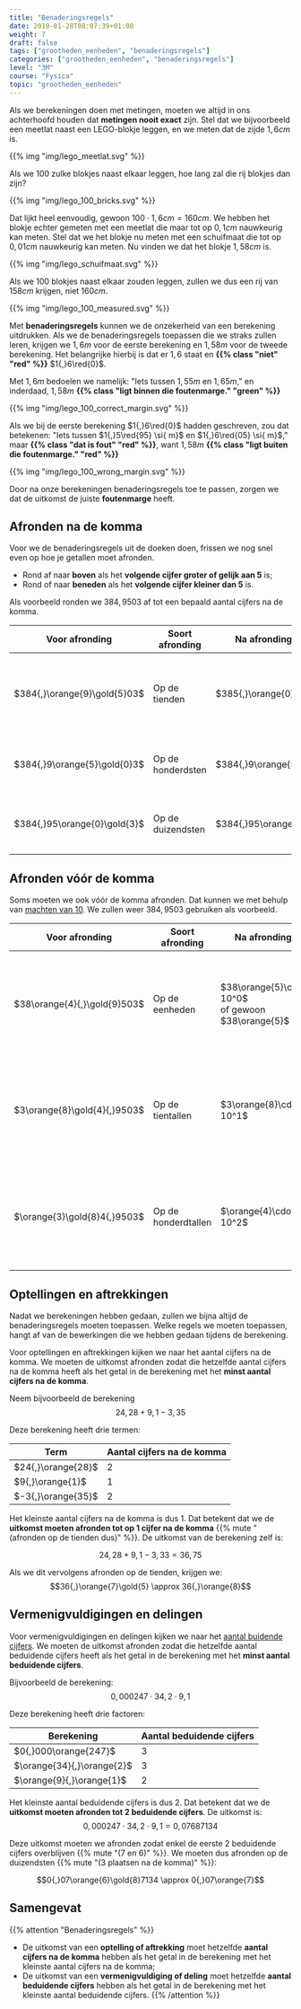 ```yaml
---
title: "Benaderingsregels"
date: 2019-01-28T08:07:39+01:00
weight: 7
draft: false
tags: ["grootheden_eenheden", "benaderingsregels"]
categories: ["grootheden_eenheden", "benaderingsregels"]
level: "3M"
course: "Fysica"
topic: "grootheden_eenheden"
---
```

Als we berekeningen doen met metingen, moeten we altijd in ons achterhoofd
houden dat **metingen nooit exact** zijn. Stel dat we bijvoorbeeld een meetlat
naast een LEGO-blokje leggen, en we meten dat de zijde
$1{,}6 \si{ cm}$ is.

{{% img "img/lego_meetlat.svg" %}}

Als we 100 zulke blokjes naast elkaar leggen,
hoe lang zal die rij blokjes dan zijn?

{{% img "img/lego_100_bricks.svg" %}}

Dat lijkt heel eenvoudig, gewoon $100 \cdot 1{,}6 \si{ cm} = 160 \si{ cm}$. We
hebben het blokje echter gemeten met een meetlat die maar tot op $0{,}1 \si{
cm}$ nauwkeurig kan meten. Stel dat we het blokje nu meten met een schuifmaat
die tot op $0{,}01 \si{ cm}$ nauwkeurig kan meten. Nu vinden we dat het blokje
$1{,}58 \si{ cm}$ is.

{{% img "img/lego_schuifmaat.svg" %}}

Als we 100 blokjes naast elkaar zouden leggen, zullen we dus een rij van $158
\si{ cm}$ krijgen, niet $160 \si{ cm}$.

{{% img "img/lego_100_measured.svg" %}}

Met **benaderingsregels** kunnen we de onzekerheid van een berekening
uitdrukken. Als we de benaderingsregels toepassen die we straks zullen leren,
krijgen we $1{,}6 \si{ m}$ voor de eerste berekening en $1{,}58 \si{ m}$ voor
de tweede berekening. Het belangrijke hierbij is dat er $1{,}6$ staat en
**{{% class "niet" "red" %}}**
$1{,}6\red{0}$. 

Met $1{,}6 \si{ m}$ bedoelen we namelijk: "Iets tussen $1{,}55 \si{ m}$ en
$1{,}65 \si{ m}$," en inderdaad, $1{,}58 \si{ m}$
**{{% class "ligt binnen die foutenmarge." "green" %}}**

{{% img "img/lego_100_correct_margin.svg" %}}

Als we bij de eerste berekening $1{,}6\red{0}$ hadden geschreven, zou dat
betekenen: "Iets tussen $1{,}5\red{95} \si{ m}$ en $1{,}6\red{05} \si{ m}$,"
maar
**{{% class "dat is fout" "red" %}}**,
want $1{,}58 \si{ m}$
**{{% class "ligt buiten die foutenmarge." "red" %}}**

{{% img "img/lego_100_wrong_margin.svg" %}}

Door na onze berekeningen benaderingsregels toe te passen, zorgen we dat de
uitkomst de juiste **foutenmarge** heeft.

## Afronden na de komma
Voor we de benaderingsregels uit de doeken doen, frissen we nog snel even op
hoe je getallen moet afronden.

* Rond af naar **boven** als het **volgende cijfer groter of gelijk aan 5** is;
* Rond of naar **beneden** als het **volgende cijfer kleiner dan 5** is.

Als voorbeeld ronden we $384{,}9503$ af tot een bepaald aantal cijfers na de
komma.

| Voor afronding                        | Soort afronding         | Na afronding             | Uitleg                                                                                          |
| ------------------------------------- | ----------------------- | ------------------------ | ----------------------------------------------------------------------------------------------- |
| $384{,}\orange{9}\gold{5}03$   | Op de tienden           | $385{,}\orange{0}$     | $\gold{5} \ge 5$ dus $\orange{9}$ wordt $1\orange{0}$, waardoor de $4$ een $5$ wordt   |
| $384{,}9\orange{5}\gold{0}3$   | Op de honderdsten       | $384{,}9\orange{5}$    | $\gold{0} \lt 5$ dus $\orange{5}$ blijft $\orange{5}$                                  |
| $384{,}95\orange{0}\gold{3}$   | Op de duizendsten       | $384{,}95\orange{0}$   | $\gold{3} \lt 5$ dus $\orange{0}$ blijft $\orange{0}$                                  |

## Afronden vóór de komma
Soms moeten we ook vóór de komma afronden.  Dat kunnen we met behulp van
[machten van 10](../machten_van_10).  We zullen weer $384{,}9503$ gebruiken als
voorbeeld.

| Voor afronding                        | Soort afronding       | Na afronding                                          | Uitleg                                                                                                                                          |
|---------------------------------------|-----------------------|-------------------------------------------------------|-------------------------------------------------------------------------------------------------------------------------------------------------|
| $38\orange{4}{,}\gold{9}503$   | Op de eenheden        | $38\orange{5}\cdot 10^0$<br> of gewoon $38\orange{5}$ | $\gold{9} \ge 5$ dus $\orange{4}$ wordt $\orange{5}$<br> Vermenigvuldigen met $10^0 = 1$ omdat we afronden op de **een**heden          |
| $3\orange{8}\gold{4}{,}9503$   | Op de tientallen      | $3\orange{8}\cdot 10^1$                             | $\gold{4} \lt 5$ dus $\orange{8}$ blijft $\orange{8}$<br> Vermenigvuldigen met $10^1 = 10$ omdat we afronden op de **tien**tallen      |
| $\orange{3}\gold{8}4{,}9503$   | Op de honderdtallen   | $\orange{4}\cdot 10^2$                              | $\gold{8} \ge 5$ dus $\orange{3}$ wordt $\orange{4}$<br> Vermenigvuldigen met $10^2 = 100$ omdat we afronden op de **honderd**tallen   |


## Optellingen en aftrekkingen
Nadat we berekeningen hebben gedaan, zullen we bijna altijd de
benaderingsregels moeten toepassen. Welke regels we moeten toepassen, hangt af 
van de bewerkingen die we hebben gedaan tijdens de berekening.

Voor optellingen en aftrekkingen kijken we naar het aantal cijfers na de komma. 
We moeten de uitkomst afronden zodat die hetzelfde aantal cijfers na de komma 
heeft als het getal in de berekening met het **minst aantal cijfers na de 
komma**.

Neem bijvoorbeeld de berekening
$$24{,}28 + 9{,}1 - 3{,}35$$

Deze berekening heeft drie termen:

| Term               | Aantal cijfers na de komma   |
| ------             | ---------------------------- |
| $24{,}\orange{28}$ | 2                            |
| $9{,}\orange{1}$   | 1                            |
| $-3{,}\orange{35}$ | 2                            |

Het kleinste aantal cijfers na de komma is dus 1. Dat betekent dat we de 
**uitkomst moeten afronden tot op 1 cijfer na de komma**
{{% mute "(afronden op de tienden dus)" %}}. De uitkomst van de berekening zelf 
is:

$$24{,}28 + 9{,}1 - 3{,}33 = 36{,}75$$

Als we dit vervolgens afronden op de tienden, krijgen we:
$$36{,}\orange{7}\gold{5} \approx 36{,}\orange{8}$$

## Vermenigvuldigingen en delingen
Voor vermenigvuldigingen en delingen kijken we naar het [aantal buidende 
cijfers](../beduidende_cijfers/#aantal-beduidende-cijfers).  We moeten de 
uitkomst afronden zodat die hetzelfde aantal beduidende cijfers heeft als het 
getal in de berekening met het **minst aantal beduidende cijfers**.

Bijvoorbeeld de berekening:
$$0{,}000247 \cdot 34{,}2 \cdot 9{,}1$$

Deze berekening heeft drie factoren:

| Berekening | Aantal beduidende cijfers |
|------|---------------------------|
| $0{,}000\orange{247}$ | 3 |
| $\orange{34}{,}\orange{2}$ | 3 |
| $\orange{9}{,}\orange{1}$ | 2 |

Het kleinste aantal beduidende cijfers is dus 2. Dat betekent dat we de 
**uitkomst moeten afronden tot 2 beduidende cijfers**. De uitkomst is:
$$0{,}000247 \cdot 34{,}2 \cdot 9{,}1 = 0{,}07687134$$

Deze uitkomst moeten we afronden zodat enkel de eerste 2 beduidende cijfers 
overblijven {{% mute "($7$ en $6$)" %}}. We moeten dus afronden op de 
duizendsten {{% mute "(3 plaatsen na de komma)" %}}:

$$0{,}07\orange{6}\gold{8}7134 \approx 0{,}07\orange{7}$$

## Samengevat
{{% attention "Benaderingsregels" %}}
* De uitkomst van een **optelling of aftrekking** moet hetzelfde **aantal 
  cijfers na de komma** hebben als het getal in de berekening met het kleinste 
  aantal cijfers na de komma;
* De uitkomst van een **vermenigvuldiging of deling** moet hetzelfde **aantal 
  beduidende cijfers** hebben als het getal in de berekening met het kleinste 
  aantal beduidende cijfers.
{{% /attention %}}
